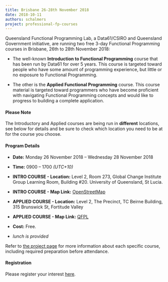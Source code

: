 ```yaml
---
title: Brisbane 26-28th November 2018
date: 2018-10-11
authors: schalmers
project: professional-fp-courses 
---
```


Queensland Functional Programming Lab, a Data61/CSIRO and Queensland Government initiative, are running two free 3-day Functional Programming courses in Brisbane, 26th to 28th November 2018:

* The well-known **Introduction to Functional Programming** course that has been run by Data61 for over 5 years. This course is targeted toward people who have some amount of programming experience, but little or no exposure to Functional Programming.

* The other is the **Applied Functional Programming** course. This course material is targeted toward programmers who have become proficient with navigating Functional Programming concepts and would like to progress to building a complete application.

#### Please Note

The Introductory and Applied courses are being run in __different__ locations, see below for details and be sure to check which location you need to be at for the course you choose.

#### Program Details

* **Date:** Monday 26 November 2018 – Wednesday 28 November 2018
* **Time:** 0900 – 1700 *(UTC+10)*

* **INTRO COURSE - Location:** Level 2, Room 273, Global Change Institute Group Learning Room, Building #20. University of Queensland, St Lucia.
* **INTRO COURSE - Map Link:** [OpenStreetMap](https://osm.org/go/ueD0ujxvt)

* **APPLIED COURSE - Location:** Level 2, The Precinct, TC Beirne Building, 315 Brunswick St, Fortitude Valley
* **APPLIED COURSE - Map Link:** [QFPL](https://qfpl.io/location)

* **Cost:** Free.
* *lunch is provided*

Refer to [the project page](http://qfpl.io/projects/courses/) for more information about each specific course, including required preparation before attendance.

#### Registration

Please register your interest [here](https://goo.gl/forms/mhOsXARi23niCLoA2).
